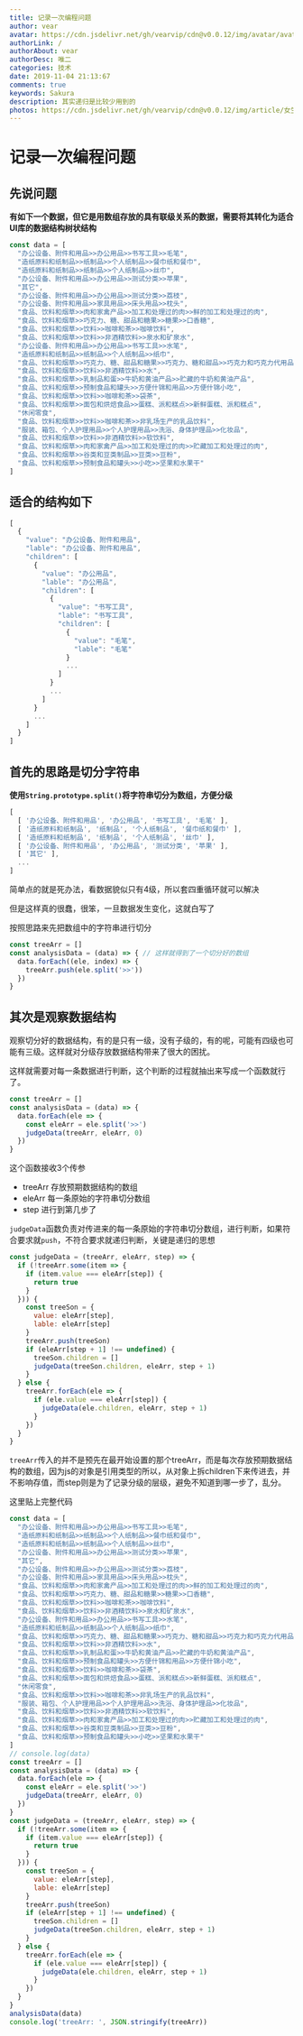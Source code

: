 ```yaml
---
title: 记录一次编程问题
author: vear
avatar: https://cdn.jsdelivr.net/gh/vearvip/cdn@v0.0.12/img/avatar/avatar.webp
authorLink: /
authorAbout: vear
authorDesc: 唯二
categories: 技术
date: 2019-11-04 21:13:67
comments: true
keywords: Sakura
description: 其实递归是比较少用到的
photos: https://cdn.jsdelivr.net/gh/vearvip/cdn@v0.0.12/img/article/女生蓝天.webp
---
```

# 记录一次编程问题
## 先说问题
**有如下一个数据，但它是用数组存放的具有联级关系的数据，需要将其转化为适合UI库的数据结构树状结构**
```javascript
const data = [
  "办公设备、附件和用品>>办公用品>>书写工具>>毛笔",
  "造纸原料和纸制品>>纸制品>>个人纸制品>>餐巾纸和餐巾",
  "造纸原料和纸制品>>纸制品>>个人纸制品>>丝巾",
  "办公设备、附件和用品>>办公用品>>测试分类>>苹果",
  "其它",
  "办公设备、附件和用品>>办公用品>>测试分类>>荔枝",
  "办公设备、附件和用品>>家具用品>>床头用品>>枕头",
  "食品、饮料和烟草>>肉和家禽产品>>加工和处理过的肉>>鲜的加工和处理过的肉",
  "食品、饮料和烟草>>巧克力、糖、甜品和糖果>>糖果>>口香糖",
  "食品、饮料和烟草>>饮料>>咖啡和茶>>咖啡饮料",
  "食品、饮料和烟草>>饮料>>非酒精饮料>>泉水和矿泉水",
  "办公设备、附件和用品>>办公用品>>书写工具>>水笔",
  "造纸原料和纸制品>>纸制品>>个人纸制品>>纸巾",
  "食品、饮料和烟草>>巧克力、糖、甜品和糖果>>巧克力、糖和甜品>>巧克力和巧克力代用品",
  "食品、饮料和烟草>>饮料>>非酒精饮料>>水",
  "食品、饮料和烟草>>乳制品和蛋>>牛奶和黄油产品>>贮藏的牛奶和黄油产品",
  "食品、饮料和烟草>>预制食品和罐头>>方便什锦和用品>>方便什锦小吃",
  "食品、饮料和烟草>>饮料>>咖啡和茶>>袋茶",
  "食品、饮料和烟草>>面包和烘焙食品>>蛋糕、派和糕点>>新鲜蛋糕、派和糕点",
  "休闲零食",
  "食品、饮料和烟草>>饮料>>咖啡和茶>>非乳场生产的乳品饮料",
  "服装、箱包、个人护理用品>>个人护理用品>>洗浴、身体护理品>>化妆品",
  "食品、饮料和烟草>>饮料>>非酒精饮料>>软饮料",
  "食品、饮料和烟草>>肉和家禽产品>>加工和处理过的肉>>贮藏加工和处理过的肉",
  "食品、饮料和烟草>>谷类和豆类制品>>豆类>>豆粉",
  "食品、饮料和烟草>>预制食品和罐头>>小吃>>坚果和水果干"
]
```
## 适合的结构如下
```javascript
[
  {
    "value": "办公设备、附件和用品",
    "lable": "办公设备、附件和用品",
    "children": [
      {
        "value": "办公用品",
        "lable": "办公用品",
        "children": [
          {
            "value": "书写工具",
            "lable": "书写工具",
            "children": [
              {
                "value": "毛笔",
                "lable": "毛笔"
              }
              ...
            ]
          }
          ...
        ]
      }
      ...
    ]
  }
]
```
## 首先的思路是切分字符串
**使用`String.prototype.split()`将字符串切分为数组，方便分级**
```javascript
[
  [ '办公设备、附件和用品', '办公用品', '书写工具', '毛笔' ],
  [ '造纸原料和纸制品', '纸制品', '个人纸制品', '餐巾纸和餐巾' ],
  [ '造纸原料和纸制品', '纸制品', '个人纸制品', '丝巾' ],
  [ '办公设备、附件和用品', '办公用品', '测试分类', '苹果' ],
  [ '其它' ],
  ...
]
```
简单点的就是死办法，看数据貌似只有4级，所以套四重循环就可以解决

但是这样真的很蠢，很笨，一旦数据发生变化，这就白写了

按照思路来先把数组中的字符串进行切分
```javascript
const treeArr = []
const analysisData = (data) => { // 这样就得到了一个切分好的数组
  data.forEach((ele, index) => {
    treeArr.push(ele.split('>>'))
  })
}
```
## 其次是观察数据结构
观察切分好的数据结构，有的是只有一级，没有子级的，有的呢，可能有四级也可能有三级。这样就对分级存放数据结构带来了很大的困扰。

这样就需要对每一条数据进行判断，这个判断的过程就抽出来写成一个函数就行了。
```javascript
const treeArr = []
const analysisData = (data) => {
  data.forEach(ele => {
    const eleArr = ele.split('>>')
    judgeData(treeArr, eleArr, 0)
  })
}
```
这个函数接收3个传参
 -  treeArr 存放预期数据结构的数组
 -  eleArr 每一条原始的字符串切分数组
 -  step 进行到第几步了

`judgeData`函数负责对传进来的每一条原始的字符串切分数组，进行判断，如果符合要求就`push`，不符合要求就递归判断，关键是递归的思想
```javascript
const judgeData = (treeArr, eleArr, step) => {
  if (!treeArr.some(item => {
    if (item.value === eleArr[step]) {
      return true
    }
  })) {
    const treeSon = {
      value: eleArr[step],
      lable: eleArr[step]
    }
    treeArr.push(treeSon)
    if (eleArr[step + 1] !== undefined) {
      treeSon.children = []
      judgeData(treeSon.children, eleArr, step + 1)
    }
  } else {
    treeArr.forEach(ele => {
      if (ele.value === eleArr[step]) {
        judgeData(ele.children, eleArr, step + 1)
      }
    })
  }
}
```
`treeArr`传入的并不是预先在最开始设置的那个treeArr，而是每次存放预期数据结构的数组，因为js的对象是引用类型的所以，从对象上拆children下来传进去，并不影响存值，而step则是为了记录分级的层级，避免不知道到哪一步了，乱分。

这里贴上完整代码
```javascript
const data = [
  "办公设备、附件和用品>>办公用品>>书写工具>>毛笔",
  "造纸原料和纸制品>>纸制品>>个人纸制品>>餐巾纸和餐巾",
  "造纸原料和纸制品>>纸制品>>个人纸制品>>丝巾",
  "办公设备、附件和用品>>办公用品>>测试分类>>苹果",
  "其它",
  "办公设备、附件和用品>>办公用品>>测试分类>>荔枝",
  "办公设备、附件和用品>>家具用品>>床头用品>>枕头",
  "食品、饮料和烟草>>肉和家禽产品>>加工和处理过的肉>>鲜的加工和处理过的肉",
  "食品、饮料和烟草>>巧克力、糖、甜品和糖果>>糖果>>口香糖",
  "食品、饮料和烟草>>饮料>>咖啡和茶>>咖啡饮料",
  "食品、饮料和烟草>>饮料>>非酒精饮料>>泉水和矿泉水",
  "办公设备、附件和用品>>办公用品>>书写工具>>水笔",
  "造纸原料和纸制品>>纸制品>>个人纸制品>>纸巾",
  "食品、饮料和烟草>>巧克力、糖、甜品和糖果>>巧克力、糖和甜品>>巧克力和巧克力代用品",
  "食品、饮料和烟草>>饮料>>非酒精饮料>>水",
  "食品、饮料和烟草>>乳制品和蛋>>牛奶和黄油产品>>贮藏的牛奶和黄油产品",
  "食品、饮料和烟草>>预制食品和罐头>>方便什锦和用品>>方便什锦小吃",
  "食品、饮料和烟草>>饮料>>咖啡和茶>>袋茶",
  "食品、饮料和烟草>>面包和烘焙食品>>蛋糕、派和糕点>>新鲜蛋糕、派和糕点",
  "休闲零食",
  "食品、饮料和烟草>>饮料>>咖啡和茶>>非乳场生产的乳品饮料",
  "服装、箱包、个人护理用品>>个人护理用品>>洗浴、身体护理品>>化妆品",
  "食品、饮料和烟草>>饮料>>非酒精饮料>>软饮料",
  "食品、饮料和烟草>>肉和家禽产品>>加工和处理过的肉>>贮藏加工和处理过的肉",
  "食品、饮料和烟草>>谷类和豆类制品>>豆类>>豆粉",
  "食品、饮料和烟草>>预制食品和罐头>>小吃>>坚果和水果干"
]
// console.log(data)
const treeArr = []
const analysisData = (data) => {
  data.forEach(ele => {
    const eleArr = ele.split('>>')
    judgeData(treeArr, eleArr, 0)
  })
}
const judgeData = (treeArr, eleArr, step) => {
  if (!treeArr.some(item => {
    if (item.value === eleArr[step]) {
      return true
    }
  })) {
    const treeSon = {
      value: eleArr[step],
      lable: eleArr[step]
    }
    treeArr.push(treeSon)
    if (eleArr[step + 1] !== undefined) {
      treeSon.children = []
      judgeData(treeSon.children, eleArr, step + 1)
    }
  } else {
    treeArr.forEach(ele => {
      if (ele.value === eleArr[step]) {
        judgeData(ele.children, eleArr, step + 1)
      }
    })
  }
}
analysisData(data)
console.log('treeArr: ', JSON.stringify(treeArr))
```